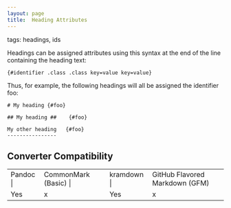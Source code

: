 ```yaml
---
layout: page
title:  Heading Attributes
---
```


tags: headings, ids

Headings can be assigned attributes using this syntax 
at the end of the line containing the heading text:

```
{#identifier .class .class key=value key=value}
```

Thus, for example, the following headings will all be assigned the identifier foo:

```
# My heading {#foo}

## My heading ##    {#foo}

My other heading   {#foo}
----------------
```


## Converter Compatibility

<table id="compat">
  <tr><td>Pandoc |</td>
      <td>CommonMark (Basic) |</td>
      <td>kramdown |</td>
      <td>GitHub Flavored Markdown (GFM)</td>
      </tr>
  <tr><td class="yes">Yes</td>
      <td class="no">x</td>
      <td class="yes">Yes</td>
      <td class="no">x</td>
      </tr>
</table>


